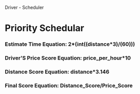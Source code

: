 Driver - Scheduler
# Priority Schedular

### Estimate Time Equation: 2*(int((distance*3)/(60)))
### Driver'S Price Score Equation: price_per_hour*10
### Distance Score Equation: distance*3.146
### Final Score Equation: Distance_Score/Price_Score
